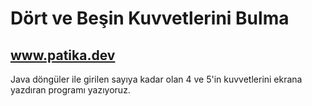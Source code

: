 # Dört ve Beşin Kuvvetlerini Bulma

## www.patika.dev

Java döngüler ile girilen sayıya kadar olan 4 ve 5'in kuvvetlerini ekrana yazdıran programı yazıyoruz.
